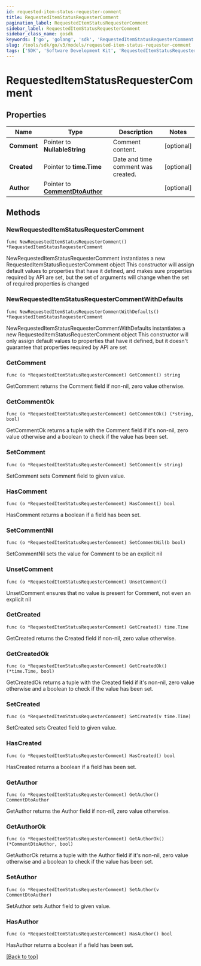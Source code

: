 ```yaml
---
id: requested-item-status-requester-comment
title: RequestedItemStatusRequesterComment
pagination_label: RequestedItemStatusRequesterComment
sidebar_label: RequestedItemStatusRequesterComment
sidebar_class_name: gosdk
keywords: ['go', 'golang', 'sdk', 'RequestedItemStatusRequesterComment'] 
slug: /tools/sdk/go/v3/models/requested-item-status-requester-comment
tags: ['SDK', 'Software Development Kit', 'RequestedItemStatusRequesterComment']
---
```


# RequestedItemStatusRequesterComment

## Properties

Name | Type | Description | Notes
------------ | ------------- | ------------- | -------------
**Comment** | Pointer to **NullableString** | Comment content. | [optional] 
**Created** | Pointer to **time.Time** | Date and time comment was created. | [optional] 
**Author** | Pointer to [**CommentDtoAuthor**](CommentDtoAuthor) |  | [optional] 

## Methods

### NewRequestedItemStatusRequesterComment

`func NewRequestedItemStatusRequesterComment() *RequestedItemStatusRequesterComment`

NewRequestedItemStatusRequesterComment instantiates a new RequestedItemStatusRequesterComment object
This constructor will assign default values to properties that have it defined,
and makes sure properties required by API are set, but the set of arguments
will change when the set of required properties is changed

### NewRequestedItemStatusRequesterCommentWithDefaults

`func NewRequestedItemStatusRequesterCommentWithDefaults() *RequestedItemStatusRequesterComment`

NewRequestedItemStatusRequesterCommentWithDefaults instantiates a new RequestedItemStatusRequesterComment object
This constructor will only assign default values to properties that have it defined,
but it doesn't guarantee that properties required by API are set

### GetComment

`func (o *RequestedItemStatusRequesterComment) GetComment() string`

GetComment returns the Comment field if non-nil, zero value otherwise.

### GetCommentOk

`func (o *RequestedItemStatusRequesterComment) GetCommentOk() (*string, bool)`

GetCommentOk returns a tuple with the Comment field if it's non-nil, zero value otherwise
and a boolean to check if the value has been set.

### SetComment

`func (o *RequestedItemStatusRequesterComment) SetComment(v string)`

SetComment sets Comment field to given value.

### HasComment

`func (o *RequestedItemStatusRequesterComment) HasComment() bool`

HasComment returns a boolean if a field has been set.

### SetCommentNil

`func (o *RequestedItemStatusRequesterComment) SetCommentNil(b bool)`

 SetCommentNil sets the value for Comment to be an explicit nil

### UnsetComment
`func (o *RequestedItemStatusRequesterComment) UnsetComment()`

UnsetComment ensures that no value is present for Comment, not even an explicit nil
### GetCreated

`func (o *RequestedItemStatusRequesterComment) GetCreated() time.Time`

GetCreated returns the Created field if non-nil, zero value otherwise.

### GetCreatedOk

`func (o *RequestedItemStatusRequesterComment) GetCreatedOk() (*time.Time, bool)`

GetCreatedOk returns a tuple with the Created field if it's non-nil, zero value otherwise
and a boolean to check if the value has been set.

### SetCreated

`func (o *RequestedItemStatusRequesterComment) SetCreated(v time.Time)`

SetCreated sets Created field to given value.

### HasCreated

`func (o *RequestedItemStatusRequesterComment) HasCreated() bool`

HasCreated returns a boolean if a field has been set.

### GetAuthor

`func (o *RequestedItemStatusRequesterComment) GetAuthor() CommentDtoAuthor`

GetAuthor returns the Author field if non-nil, zero value otherwise.

### GetAuthorOk

`func (o *RequestedItemStatusRequesterComment) GetAuthorOk() (*CommentDtoAuthor, bool)`

GetAuthorOk returns a tuple with the Author field if it's non-nil, zero value otherwise
and a boolean to check if the value has been set.

### SetAuthor

`func (o *RequestedItemStatusRequesterComment) SetAuthor(v CommentDtoAuthor)`

SetAuthor sets Author field to given value.

### HasAuthor

`func (o *RequestedItemStatusRequesterComment) HasAuthor() bool`

HasAuthor returns a boolean if a field has been set.


[[Back to top]](#) 


